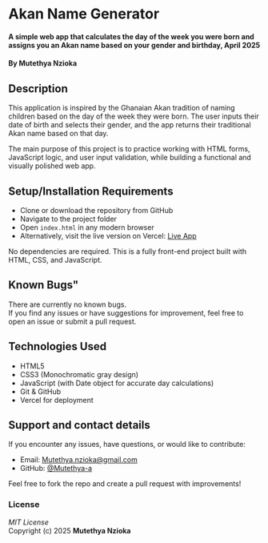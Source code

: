 # Akan Name Generator

#### A simple web app that calculates the day of the week you were born and assigns you an Akan name based on your gender and birthday, April 2025  
#### By **Mutethya Nzioka**

## Description  
This application is inspired by the Ghanaian Akan tradition of naming children based on the day of the week they were born. The user inputs their date of birth and selects their gender, and the app returns their traditional Akan name based on that day.

The main purpose of this project is to practice working with HTML forms, JavaScript logic, and user input validation, while building a functional and visually polished web app.

## Setup/Installation Requirements

* Clone or download the repository from GitHub  
* Navigate to the project folder  
* Open `index.html` in any modern browser  
* Alternatively, visit the live version on Vercel: [Live App](https://akan-name-generator-ten.vercel.app/)

No dependencies are required. This is a fully front-end project built with HTML, CSS, and JavaScript.

## Known Bugs"

There are currently no known bugs.  
If you find any issues or have suggestions for improvement, feel free to open an issue or submit a pull request.

## Technologies Used

* HTML5
* CSS3 (Monochromatic gray design)
* JavaScript (with Date object for accurate day calculations)
* Git & GitHub
* Vercel for deployment

## Support and contact details

If you encounter any issues, have questions, or would like to contribute:

* Email: Mutethya.nzioka@gmail.com
* GitHub: [@Mutethya-a](https://github.com/Mutethya-a)

Feel free to fork the repo and create a pull request with improvements!

### License

*MIT License*  
Copyright (c) 2025 **Mutethya Nzioka**
